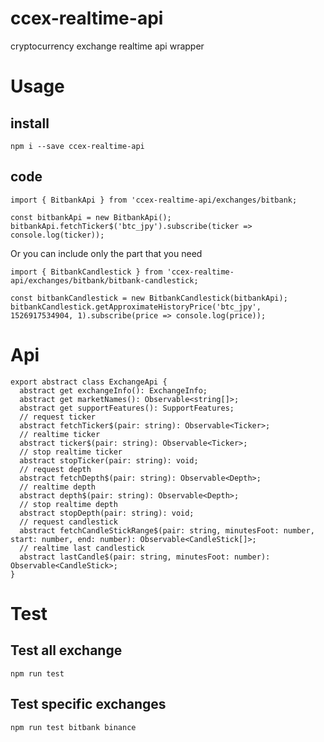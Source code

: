# ccex-realtime-api
cryptocurrency exchange realtime api wrapper

# Usage
## install
```
npm i --save ccex-realtime-api
```

## code
```
import { BitbankApi } from 'ccex-realtime-api/exchanges/bitbank;

const bitbankApi = new BitbankApi();
bitbankApi.fetchTicker$('btc_jpy').subscribe(ticker => console.log(ticker));
```

Or you can include only the part that you need
```
import { BitbankCandlestick } from 'ccex-realtime-api/exchanges/bitbank/bitbank-candlestick;

const bitbankCandlestick = new BitbankCandlestick(bitbankApi);
bitbankCandlestick.getApproximateHistoryPrice('btc_jpy', 1526917534904, 1).subscribe(price => console.log(price));
```

# Api
```
export abstract class ExchangeApi {
  abstract get exchangeInfo(): ExchangeInfo;
  abstract get marketNames(): Observable<string[]>;
  abstract get supportFeatures(): SupportFeatures;
  // request ticker
  abstract fetchTicker$(pair: string): Observable<Ticker>;
  // realtime ticker
  abstract ticker$(pair: string): Observable<Ticker>;
  // stop realtime ticker
  abstract stopTicker(pair: string): void;
  // request depth
  abstract fetchDepth$(pair: string): Observable<Depth>;
  // realtime depth
  abstract depth$(pair: string): Observable<Depth>;
  // stop realtime depth
  abstract stopDepth(pair: string): void;
  // request candlestick
  abstract fetchCandleStickRange$(pair: string, minutesFoot: number, start: number, end: number): Observable<CandleStick[]>;
  // realtime last candlestick
  abstract lastCandle$(pair: string, minutesFoot: number): Observable<CandleStick>;
}
```
# Test

## Test all exchange
```
npm run test
```

## Test specific exchanges
```
npm run test bitbank binance
```